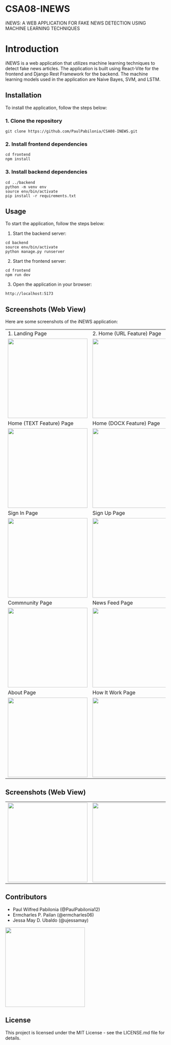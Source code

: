 # CSA08-INEWS
iNEWS: A WEB APPLICATION FOR FAKE NEWS DETECTION USING MACHINE LEARNING TECHNIQUES

# Introduction
iNEWS is a web application that utilizes machine learning techniques to detect fake news articles. The application is built using React-Vite for the frontend and Django Rest Framework for the backend. The machine learning models used in the application are Naive Bayes, SVM, and LSTM.

## Installation
To install the application, follow the steps below:

### 1. Clone the repository
```git clone https://github.com/PaulPabilonia/CSA08-INEWS.git```

### 2. Install frontend dependencies
```
cd frontend
npm install
```

### 3. Install backend dependencies
```
cd ../backend
python -m venv env
source env/bin/activate
pip install -r requirements.txt
```

## Usage
To start the application, follow the steps below:
1. Start the backend server:
```
cd backend
source env/bin/activate
python manage.py runserver
```
2. Start the frontend server:
```
cd frontend
npm run dev
```
3. Open the application in your browser:
```
http://localhost:5173
```

## Screenshots (Web View)
Here are some screenshots of the iNEWS application:


<table>
  <tr>
    <td>1. Landing Page </td>
    <td>2. Home (URL Feature) Page</td>
  </tr>
  <tr>
    <td><img src="https://github.com/PaulPabilonia/CSA08-INEWS/blob/master/images/landing_page.png" height="250" ></td>
    <td><img src="https://github.com/PaulPabilonia/CSA08-INEWS/blob/master/images/home_url_page.png" height="250" ></td>
  </tr>
  <tr>
    <td>Home (TEXT Feature) Page</td>
    <td>Home (DOCX Feature) Page</td>
  </tr>
  <tr>
    <td><img src="https://github.com/PaulPabilonia/CSA08-INEWS/blob/master/images/home_text_page.png" height="250"></td>
    <td><img src="https://github.com/PaulPabilonia/CSA08-INEWS/blob/master/images/home_docs_page.png" height="250"></td>
  </tr>
  <tr>
    <td>Sign In Page</td>
    <td>Sign Up Page</td>
  </tr>
  <tr>
    <td><img src="https://github.com/PaulPabilonia/CSA08-INEWS/blob/master/images/login_page.png" height="250"></td>
    <td><img src="https://github.com/PaulPabilonia/CSA08-INEWS/blob/master/images/signup_page.png" height="250"></td>
  </tr>
  <tr>
    <td>Commnunity Page</td>
    <td>News Feed Page</td>
  </tr>
  <tr>
    <td><img src="https://github.com/PaulPabilonia/CSA08-INEWS/blob/master/images/community_page.png" height="250"></td>
    <td><img src="https://github.com/PaulPabilonia/CSA08-INEWS/blob/master/images/newsfeed_page.png" height="250"></td>
  </tr>
   <tr>
    <td>About Page</td>
    <td>How It Work Page</td>
  </tr>
  <tr>
    <td><img src="https://github.com/PaulPabilonia/CSA08-INEWS/blob/master/images/about_page.png" height="250"></td>
    <td><img src="https://github.com/PaulPabilonia/CSA08-INEWS/blob/master/images/how_page.png" height="250"></td>
  </tr>
</table>

## Screenshots (Web View)

<table>
  <tr>
    <td><img src="https://github.com/PaulPabilonia/CSA08-INEWS/blob/master/images/landing_mobile.png" height="250"></td>
    <td><img src="https://github.com/PaulPabilonia/CSA08-INEWS/blob/master/images/login_mobile.png" height="250"></td>
    <td><img src="https://github.com/PaulPabilonia/CSA08-INEWS/blob/master/images/result_mobile.png" height="250"></td>
    <td><img src="https://github.com/PaulPabilonia/CSA08-INEWS/blob/master/images/result_mobile.png" height="250"></td>
    </tr>
</table>

## Contributors
- Paul Wilfred Pabilonia (@PaulPabilonia12)
- Ermcharles P. Pailan (@ermcharles06)
- Jessa May D. Ubaldo (@ujessamay)
<img src="https://github.com/PaulPabilonia/CSA08-INEWS/blob/master/images/team_page.png" height="250">

## License
This project is licensed under the MIT License - see the LICENSE.md file for details.


